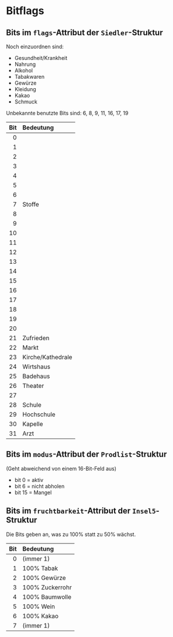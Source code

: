 Bitflags
========

Bits im `flags`-Attribut der `Siedler`-Struktur
-----------------------------------------------

Noch einzuordnen sind:
- Gesundheit/Krankheit
- Nahrung
- Alkohol
- Tabakwaren
- Gewürze
- Kleidung
- Kakao
- Schmuck

Unbekannte benutzte Bits sind: 6, 8, 9, 11, 16, 17, 19

| Bit | Bedeutung         |
|----:|:------------------|
|   0 |                   |
|   1 |                   |
|   2 |                   |
|   3 |                   |
|   4 |                   |
|   5 |                   |
|   6 |                   |
|   7 | Stoffe            |
|   8 |                   |
|   9 |                   |
|  10 |                   |
|  11 |                   |
|  12 |                   |
|  13 |                   |
|  14 |                   |
|  15 |                   |
|  16 |                   |
|  17 |                   |
|  18 |                   |
|  19 |                   |
|  20 |                   |
|  21 | Zufrieden         |
|  22 | Markt             |
|  23 | Kirche/Kathedrale |
|  24 | Wirtshaus         |
|  25 | Badehaus          |
|  26 | Theater           |
|  27 |                   |
|  28 | Schule            |
|  29 | Hochschule        |
|  30 | Kapelle           |
|  31 | Arzt              |

Bits im `modus`-Attribut der `Prodlist`-Struktur
------------------------------------------------

(Geht abweichend von einem 16-Bit-Feld aus)
- bit 0 = aktiv
- bit 6 = nicht abholen
- bit 15 = Mangel

Bits im `fruchtbarkeit`-Attribut der `Insel5`-Struktur
------------------------------------------------------

Die Bits geben an, was zu 100% statt zu 50% wächst.

| Bit | Bedeutung       |
|----:|:----------------|
|   0 | (immer 1)       |
|   1 | 100% Tabak      |
|   2 | 100% Gewürze    |
|   3 | 100% Zuckerrohr |
|   4 | 100% Baumwolle  |
|   5 | 100% Wein       |
|   6 | 100% Kakao      |
|   7 | (immer 1)       |
